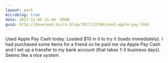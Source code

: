```yaml
---
layout: post
microblog: true
date: 2017-12-05 21:44 -0500
guid: http://davereed.micro.blog/2017/12/06/used-apple-pay.html
---
```

Used Apple Pay Cash today. Loaded $10 in it to try it (loads immediately). I had purchased some items for a friend so he paid me via Apple Pay Cash and I set up a transfer to my bank account (that takes 1-3 business days). Seems like a nice system.
